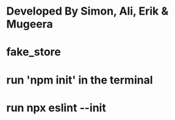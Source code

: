 # Developed By Simon, Ali, Erik & Mugeera
# fake_store

# run 'npm init' in the terminal

# run npx eslint --init

<!--
	men's clothing
	jewelery
	electronics
	women's clothing

    Seprate the .cards and #cards from each other so we can style them sepratly
-->
